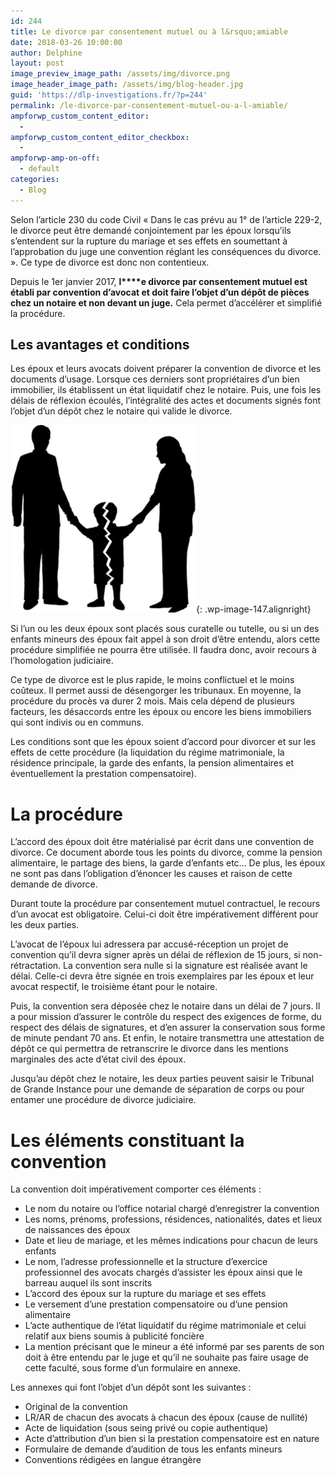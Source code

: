 ```yaml
---
id: 244
title: Le divorce par consentement mutuel ou à l&rsquo;amiable
date: 2018-03-26 10:00:00
author: Delphine
layout: post
image_preview_image_path: /assets/img/divorce.png
image_header_image_path: /assets/img/blog-header.jpg
guid: 'https://dlp-investigations.fr/?p=244'
permalink: /le-divorce-par-consentement-mutuel-ou-a-l-amiable/
ampforwp_custom_content_editor:
  -
ampforwp_custom_content_editor_checkbox:
  -
ampforwp-amp-on-off:
  - default
categories:
  - Blog
---
```


Selon l’article 230 du code Civil &laquo; Dans le cas pr&eacute;vu au 1&deg; de l’article 229-2, le divorce peut &ecirc;tre demand&eacute; conjointement par les &eacute;poux lorsqu’ils s’entendent sur la rupture du mariage et ses effets en soumettant &agrave; l’approbation du juge une convention r&eacute;glant les cons&eacute;quences du divorce. &raquo;. Ce type de divorce est donc non contentieux.

Depuis le 1er janvier 2017, **l****e divorce par consentement mutuel est &eacute;tabli par convention d’avocat et doit faire l’objet d’un d&eacute;p&ocirc;t de pi&egrave;ces chez un notaire et non devant un juge.** Cela permet d’acc&eacute;l&eacute;rer et simplifi&eacute; la proc&eacute;dure.

## Les avantages et conditions

Les &eacute;poux et leurs avocats doivent pr&eacute;parer la convention de divorce et les documents d’usage. Lorsque ces derniers sont propri&eacute;taires d’un bien immobilier, ils &eacute;tablissent un &eacute;tat liquidatif chez le notaire. Puis, une fois les d&eacute;lais de r&eacute;flexion &eacute;coul&eacute;s, l’int&eacute;gralit&eacute; des actes et documents sign&eacute;s font l’objet d’un d&eacute;p&ocirc;t chez le notaire qui valide le divorce.

![](/uploads/divorce.png){: .wp-image-147.alignright}

Si l’un ou les deux &eacute;poux sont plac&eacute;s sous curatelle ou tutelle, ou si un des enfants mineurs des &eacute;poux fait appel &agrave; son droit d’&ecirc;tre entendu, alors cette proc&eacute;dure simplifi&eacute;e ne pourra &ecirc;tre utilis&eacute;e. Il faudra donc, avoir recours &agrave; l’homologation judiciaire.

Ce type de divorce est le plus rapide, le moins conflictuel et le moins co&ucirc;teux. Il permet aussi de d&eacute;sengorger les tribunaux. En moyenne, la proc&eacute;dure du proc&egrave;s va durer 2 mois. Mais cela d&eacute;pend de plusieurs facteurs, les d&eacute;saccords entre les &eacute;poux ou encore les biens immobiliers qui sont indivis ou en communs.

Les conditions sont que les &eacute;poux soient d’accord pour divorcer et sur les effets de cette proc&eacute;dure (la liquidation du r&eacute;gime matrimoniale, la r&eacute;sidence principale, la garde des enfants, la pension alimentaires et &eacute;ventuellement la prestation compensatoire).

# La proc&eacute;dure

L’accord des &eacute;poux doit &ecirc;tre mat&eacute;rialis&eacute; par &eacute;crit dans une convention de divorce. Ce document aborde tous les points du divorce, comme la pension alimentaire, le partage des biens, la garde d’enfants etc… De plus, les &eacute;poux ne sont pas dans l’obligation d’&eacute;noncer les causes et raison de cette demande de divorce.

Durant toute la proc&eacute;dure par consentement mutuel contractuel, le recours d’un avocat est obligatoire. Celui-ci doit &ecirc;tre imp&eacute;rativement diff&eacute;rent pour les deux parties.

L’avocat de l’&eacute;poux lui adressera par accus&eacute;-r&eacute;ception un projet de convention qu’il devra signer apr&egrave;s un d&eacute;lai de r&eacute;flexion de 15 jours, si non-r&eacute;tractation. La convention sera nulle si la signature est r&eacute;alis&eacute;e avant le d&eacute;lai. Celle-ci devra &ecirc;tre sign&eacute;e en trois exemplaires par les &eacute;poux et leur avocat respectif, le troisi&egrave;me &eacute;tant pour le notaire.

Puis, la convention sera d&eacute;pos&eacute;e chez le notaire dans un d&eacute;lai de 7 jours. Il a pour mission d’assurer le contr&ocirc;le du respect des exigences de forme, du respect des d&eacute;lais de signatures, et d’en assurer la conservation sous forme de minute pendant 70 ans. Et enfin, le notaire transmettra une attestation de d&eacute;p&ocirc;t ce qui permettra de retranscrire le divorce dans les mentions marginales des acte d’&eacute;tat civil des &eacute;poux.

Jusqu’au d&eacute;p&ocirc;t chez le notaire, les deux parties peuvent saisir le Tribunal de Grande Instance pour une demande de s&eacute;paration de corps ou pour entamer une proc&eacute;dure de divorce judiciaire.

# Les &eacute;l&eacute;ments constituant la convention

La convention doit imp&eacute;rativement comporter ces &eacute;l&eacute;ments :

* Le nom du notaire ou l’office notarial charg&eacute; d’enregistrer la convention
* Les noms, pr&eacute;noms, professions, r&eacute;sidences, nationalit&eacute;s, dates et lieux de naissances des &eacute;poux
* Date et lieu de mariage, et les m&ecirc;mes indications pour chacun de leurs enfants
* Le nom, l’adresse professionnelle et la structure d’exercice professionnel des avocats charg&eacute;s d’assister les &eacute;poux ainsi que le barreau auquel ils sont inscrits
* L’accord des &eacute;poux sur la rupture du mariage et ses effets
* Le versement d’une prestation compensatoire ou d’une pension alimentaire
* L’acte authentique de l’&eacute;tat liquidatif du r&eacute;gime matrimoniale et celui relatif aux biens soumis &agrave; publicit&eacute; fonci&egrave;re
* La mention pr&eacute;cisant que le mineur a &eacute;t&eacute; inform&eacute; par ses parents de son doit &agrave; &ecirc;tre entendu par le juge et qu’il ne souhaite pas faire usage de cette facult&eacute;, sous forme d’un formulaire en annexe.

Les annexes qui font l’objet d’un d&eacute;p&ocirc;t sont les suivantes :

* Original de la convention
* LR/AR de chacun des avocats &agrave; chacun des &eacute;poux (cause de nullit&eacute;)
* Acte de liquidation (sous seing priv&eacute; ou copie authentique)
* Acte d’attribution d’un bien si la prestation compensatoire est en nature
* Formulaire de demande d’audition de tous les enfants mineurs
* Conventions r&eacute;dig&eacute;es en langue &eacute;trang&egrave;re
